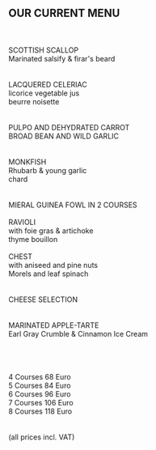 ## OUR CURRENT MENU
<br>
<br>
SCOTTISH SCALLOP<br>
Marinated salsify & firar's beard<br>
<br>
<br>
LACQUERED CELERIAC<br> 
licorice vegetable jus<br>
beurre noisette<br> 
<br>
<br>
PULPO AND DEHYDRATED CARROT<br>
BROAD BEAN AND WILD GARLIC<br>
<br>
<br>
MONKFISH<br>
Rhubarb & young garlic<br>
chard<br>
<br>
<br>
MIERAL GUINEA FOWL IN 2 COURSES<br>
<br>
RAVIOLI<br>
with foie gras & artichoke<br>
thyme bouillon<br>
<br>
CHEST<br>
with aniseed and pine nuts<br>
Morels and leaf spinach<br>
<br>
<br>
CHEESE SELECTION<br>
<br>
<br>
MARINATED APPLE-TARTE<br>
Earl Gray Crumble & Cinnamon Ice Cream<br>

<br>
<br>
<br>
<br>   
4 Courses 68 Euro<br>
5 Courses 84 Euro<br>
6 Courses 96 Euro<br>
7 Courses 106 Euro<br>
8 Courses 118 Euro<br>
<br>
<br>
(all prices incl. VAT)

